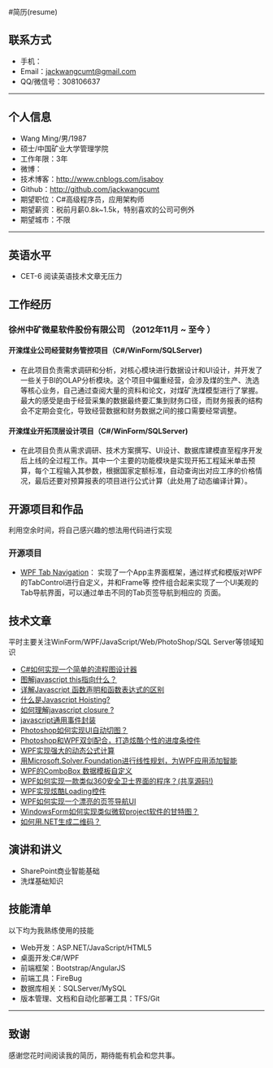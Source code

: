 #简历(resume)
## 联系方式
- 手机：
- Email：jackwangcumt@gmail.com
- QQ/微信号：308106637

---

## 个人信息

 - Wang Ming/男/1987
 - 硕士/中国矿业大学管理学院
 - 工作年限：3年
 - 微博：
 - 技术博客：http://www.cnblogs.com/isaboy
 - Github：http://github.com/jackwangcumt
 - 期望职位：C#高级程序员，应用架构师
 - 期望薪资：税前月薪0.8k~1.5k，特别喜欢的公司可例外
 - 期望城市：不限

---
## 英语水平
 - CET-6 阅读英语技术文章无压力

## 工作经历

### 徐州中矿微星软件股份有限公司 （2012年11月 ~ 至今 ）

#### 开滦煤业公司经营财务管控项目（C#/WinForm/SQLServer) 
  -  在此项目负责需求调研和分析，对核心模块进行数据设计和UI设计，并开发了一些关于BI的OLAP分析模块。这个项目中偏重经营，会涉及煤的生产、洗选等核心业务，自己通过查阅大量的资料和论文，对煤矿洗煤模型进行了掌握。最大的感受是由于经营采集的数据最终要汇集到财务口径，而财务报表的结构会不定期会变化，导致经营数据和财务数据之间的接口需要经常调整。


#### 开滦煤业开拓顶层设计项目（C#/WinForm/SQLServer) 
  - 在此项目负责从需求调研、技术方案撰写、UI设计、数据库建模直至程序开发后上线的全过程工作。其中一个主要的功能模块是实现开拓工程延米单击预算，每个工程输入其参数，根据国家定额标准，自动查询出对应工序的价格情况，最后还要对预算报表的项目进行公式计算（此处用了动态编译计算）。

## 开源项目和作品
利用空余时间，将自己感兴趣的想法用代码进行实现

### 开源项目
 - [WPF Tab Navigation](https://github.com/JackWangCUMT/WPFTabNavigation)：
实现了一个App主界面框架，通过样式和模版对WPF的TabControl进行自定义，并和Frame等
控件组合起来实现了一个UI美观的Tab导航界面，可以通过单击不同的Tab页签导航到相应的
页面。

## 技术文章
平时主要关注WinForm/WPF/JavaScript/Web/PhotoShop/SQL Server等领域知识
- [C#如何实现一个简单的流程图设计器](http://www.cnblogs.com/isaboy/p/wokflow_designer.html)
- [图解javascript this指向什么？](http://www.cnblogs.com/isaboy/p/javascript_this.html) 
- [详解Javascript 函数声明和函数表达式的区别](http://www.cnblogs.com/isaboy/p/javascript_function.html) 
- [什么是Javascript Hoisting?](http://www.cnblogs.com/isaboy/p/javascript_hoisting.html)
- [如何理解javascript closure ?](http://www.cnblogs.com/isaboy/p/javascript_closure.html) 
- [javascript通用事件封装](http://www.cnblogs.com/isaboy/p/eventJavascript.html) 
- [Photoshop如何实现UI自动切图？](http://www.cnblogs.com/isaboy/p/photoshop.html) 
- [Photoshop和WPF双剑配合，打造炫酷个性的进度条控件](http://www.cnblogs.com/isaboy/p/customprogress.html) 
- [WPF实现强大的动态公式计算](http://www.cnblogs.com/isaboy/p/dynamicCalc.html) 
- [用Microsoft.Solver.Foundation进行线性规划，为WPF应用添加智能](http://www.cnblogs.com/isaboy/p/linearprogram.html)
- [WPF的ComboBox 数据模板自定义](http://www.cnblogs.com/isaboy/p/cusComboBox.html)
- [WPF如何实现一款类似360安全卫士界面的程序？(共享源码!)](http://www.cnblogs.com/isaboy/p/like360ui.html) 
- [WPF实现炫酷Loading控件](http://www.cnblogs.com/isaboy/p/loading.html) 
- [WPF如何实现一个漂亮的页签导航UI](http://www.cnblogs.com/isaboy/p/WPF_Tab.html) 
- [WindowsForm如何实现类似微软project软件的甘特图？](http://www.cnblogs.com/isaboy/p/gantt.html) 
- [如何用.NET生成二维码？](http://www.cnblogs.com/isaboy/p/qrcode.html) 

## 演讲和讲义

  - SharePoint商业智能基础
  - 洗煤基础知识

## 技能清单

以下均为我熟练使用的技能

- Web开发：ASP.NET/JavaScript/HTML5
- 桌面开发:C#/WPF
- 前端框架：Bootstrap/AngularJS
- 前端工具：FireBug
- 数据库相关：SQLServer/MySQL
- 版本管理、文档和自动化部署工具：TFS/Git

---

## 致谢
感谢您花时间阅读我的简历，期待能有机会和您共事。
